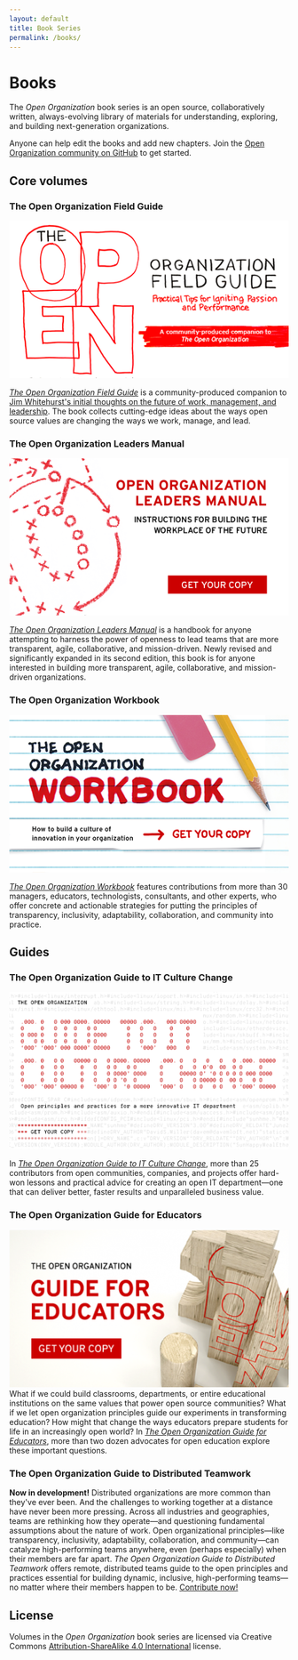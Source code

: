 ```yaml
---
layout: default
title: Book Series
permalink: /books/
---
```


# Books
The *Open Organization* book series is an open source, collaboratively written, always-evolving library of materials for understanding, exploring, and building next-generation organizations.

Anyone can help edit the books and add new chapters. Join the [Open Organization community on GitHub](https://github.com/open-organization) to get started.

## Core volumes

### The Open Organization Field Guide
[![Open org field guide](/assets/images/openorg_fieldguide_cover.png#book-cover)](https://opensource.com/open-organization/resources/field-guide)

[*The Open Organization Field Guide*](https://opensource.com/open-organization/resources/field-guide) is a community-produced companion to [Jim Whitehurst's initial thoughts on the future of work, management, and leadership](https://www.redhat.com/en/explore/the-open-organization-book). The book collects cutting-edge ideas about the ways open source values are changing the ways we work, manage, and lead.

### The Open Organization Leaders Manual
[![Open org leaders manual](/assets/images/openorg_leadersmanual_cover.png#book-cover)](https://opensource.com/open-organization/resources/leaders-manual)

[*The Open Organization Leaders Manual*](https://opensource.com/open-organization/resources/leaders-manual) is a handbook for anyone attempting to harness the power of openness to lead teams that are more transparent, agile, collaborative, and mission-driven. Newly revised and significantly expanded in its second edition, this book is for anyone interested in building more transparent, agile, collaborative, and mission-driven organizations.

### The Open Organization Workbook
[![Open org Workbook](/assets/images/openorg_workbook_cover.png#book-cover)](https://opensource.com/open-organization/resources/workbook)

[*The Open Organization Workbook*](https://opensource.com/open-organization/resources/workbook) features contributions from more than 30 managers, educators, technologists, consultants, and other experts, who offer concrete and actionable strategies for putting the principles of transparency, inclusivity, adaptability, collaboration, and community into practice.

## Guides

### The Open Organization Guide to IT Culture Change
[![Open org Guide to IT Culture Change](/assets/images/openorg_itculture_cover.png#book-cover)](https://opensource.com/open-organization/resources/culture-change)

In [*The Open Organization Guide to IT Culture Change*](https://opensource.com/open-organization/resources/culture-change), more than 25 contributors from open communities, companies, and projects offer hard-won lessons and practical advice for creating an open IT department—one that can deliver better, faster results and unparalleled business value.

### The Open Organization Guide for Educators
[![Open org Guide for Educators](/assets/images/openorg_educators_cover.png#book-cover)](https://opensource.com/open-organization/resources/educators-guide)
What if we could build classrooms, departments, or entire educational institutions on the same values that power open source communities? What if we let open organization principles guide our experiments in transforming education? How might that change the ways educators prepare students for life in an increasingly open world? In [*The Open Organization Guide for Educators*](https://opensource.com/open-organization/resources/educators-guide), more than two dozen advocates for open education explore these important questions.

### The Open Organization Guide to Distributed Teamwork
**Now in development!** Distributed organizations are more common than they've ever been. And the challenges to working together at a distance have never been more pressing. Across all industries and geographies, teams are rethinking how they operate—and questioning fundamental assumptions about the nature of work. Open organizational principles—like transparency, inclusivity, adaptability, collaboration, and community—can catalyze high-performing teams anywhere, even (perhaps especially) when their members are far apart. *The Open Organization Guide to Distributed Teamwork* offers remote, distributed teams guide to the open principles and practices essential for building dynamic, inclusive, high-performing teams—no matter where their members happen to be. [Contribute now!](https://github.com/open-organization/open-org-distributed-work-guide)

## License
Volumes in the *Open Organization* book series are licensed via Creative Commons [Attribution-ShareAlike 4.0 International](https://creativecommons.org/licenses/by-sa/4.0/) license.

